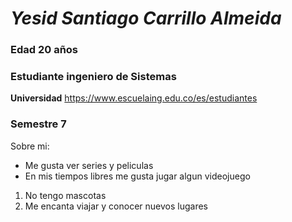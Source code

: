 # *Yesid Santiago Carrillo Almeida*
### Edad 20 años
### **Estudiante ingeniero de Sistemas**
**Universidad** <https://www.escuelaing.edu.co/es/estudiantes>
### Semestre 7
Sobre mi:
* Me gusta ver series y peliculas
* En mis tiempos libres me gusta jugar algun videojuego
1. No tengo mascotas
2. Me encanta viajar y conocer nuevos lugares

